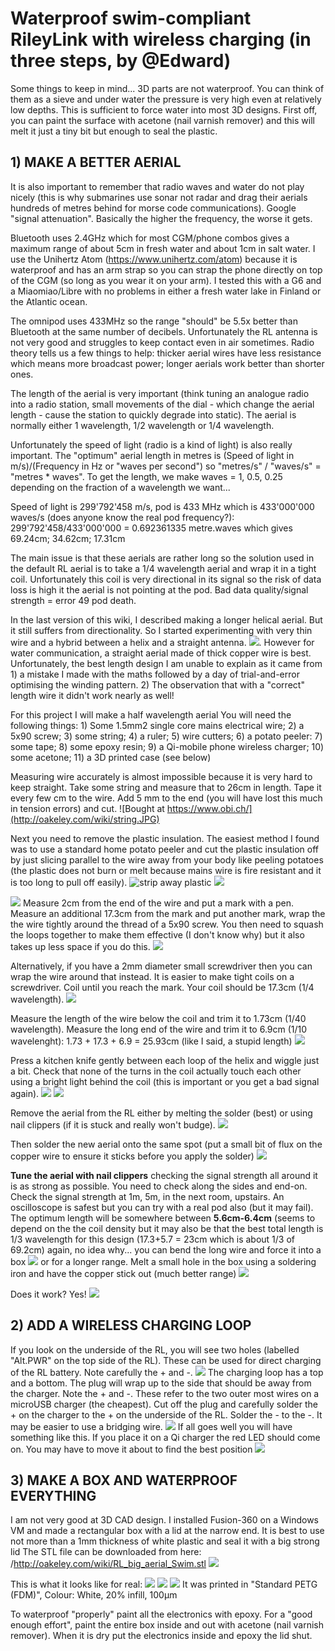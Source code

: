 # Waterproof swim-compliant RileyLink with wireless charging (in three steps, by @Edward) #

Some things to keep in mind... 3D parts are not waterproof. You can think of them as a sieve and under water the pressure is very high even at relatively low depths. This is sufficient to force water into most 3D designs. First off, you can paint the surface with acetone (nail varnish remover) and this will melt it just a tiny bit but enough to seal the plastic. 

## 1) MAKE A BETTER AERIAL
It is also important to remember that radio waves and water do not play nicely (this is why submarines use sonar not radar and drag their aerials hundreds of metres behind for morse code communications). Google "signal attenuation". Basically the higher the frequency, the worse it gets. 

Bluetooth uses 2.4GHz which for most CGM/phone combos gives a maximum range of about 5cm in fresh water and about 1cm in salt water. I use the Unihertz Atom (https://www.unihertz.com/atom) because it is waterproof and has an arm strap so you can strap the phone directly on top of the CGM (so long as you wear it on your arm). I tested this with a G6 and a Miaomiao/Libre with no problems in either a fresh water lake in Finland or the Atlantic ocean.

The omnipod uses 433MHz so the range "should" be 5.5x better than Bluetooth at the same number of decibels. Unfortunately the RL antenna is not very good and struggles to keep contact even in air sometimes. Radio theory tells us a few things to help: thicker aerial wires have less resistance which means more broadcast power; longer aerials work better than shorter ones.

The length of the aerial is very important (think tuning an analogue radio into a radio station, small movements of the dial - which change the aerial length - cause the station to quickly degrade into static). The aerial is normally either 1 wavelength, 1/2 wavelength or 1/4 wavelength.

Unfortunately the speed of light (radio is a kind of light) is also really important. 
The "optimum" aerial length in metres is (Speed of light in m/s)/(Frequency in Hz or "waves per second") so "metres/s" / "waves/s" = "metres * waves". To get the length, we make waves = 1, 0.5, 0.25 depending on the fraction of a wavelength we want...

Speed of light is 299'792'458 m/s, pod is 433 MHz which is 433'000'000 waves/s (does anyone know the real pod frequency?): 299'792'458/433'000'000 = 0.692361335 metre.waves which gives 69.24cm; 34.62cm; 17.31cm

The main issue is that these aerials are rather long so the solution used in the default RL aerial is to take a 1/4 wavelength aerial and wrap it in a tight coil. Unfortunately this coil is very directional in its signal so the risk of data loss is high it the aerial is not pointing at the pod. Bad data quality/signal strength = error 49 pod death.

In the last version of this wiki, I described making a longer helical aerial. But it still suffers from directionality. So I started experimenting with very thin wire and a hybrid between a helix and a straight antenna.
![](http://oakeley.com/wiki/prototype_1.JPG). However for water communication, a straight aerial made of thick copper wire is best. Unfortunately, the best length design I am unable to explain as it came from 1) a mistake I made with the maths followed by a day of trial-and-error optimising the winding pattern. 2) The observation that with a "correct" length wire it didn't work nearly as well! 

For this project I will make a half wavelength aerial
You will need the following things: 1) Some 1.5mm2 single core mains electrical wire; 2) a 5x90 screw; 3) some string; 4) a ruler; 5) wire cutters; 6) a potato peeler: 7) some tape; 8) some epoxy resin; 9) a Qi-mobile phone wireless charger; 10) some acetone; 11) a 3D printed case (see below)

Measuring wire accurately is almost impossible because it is very hard to keep straight. Take some string and measure that to 26cm in length. Tape it every few cm to the wire. Add 5 mm to the end (you will have lost this much in tension errors) and cut.
![Bought at https://www.obi.ch/](http://oakeley.com/wiki/string.JPG)

Next you need to remove the plastic insulation. The easiest method I found was to use a standard home potato peeler and cut the plastic insulation off by just slicing parallel to the wire away from your body like peeling potatoes (the plastic does not burn or melt because mains wire is fire resistant and it is too long to pull off easily).
![strip away plastic](http://oakeley.com/wiki/wirestrip.JPG)
![](http://oakeley.com/wiki/wirestrip2.JPG)

![](http://oakeley.com/wiki/screws.JPG)
Measure 2cm from the end of the wire and put a mark with a pen. Measure an additional 17.3cm from the mark and put another mark, wrap the the wire tightly around the thread of a 5x90 screw. You then need to squash the loops together to make them effective (I don't know why) but it also takes up less space if you do this.
![](http://oakeley.com/wiki/withscrew.JPG)

Alternatively, if you have a 2mm diameter small screwdriver then you can wrap the wire around that instead. It is easier to make tight coils on a screwdriver. Coil until you reach the mark. Your coil should be 17.3cm (1/4 wavelength).
![](http://oakeley.com/wiki/withoutscrew.JPG)

Measure the length of the wire below the coil and trim it to 1.73cm (1/40 wavelength). Measure the long end of the wire and trim it to 6.9cm (1/10 wavelenght): 1.73 + 17.3 + 6.9 = 25.93cm (like I said, a stupid length)
![](http://oakeley.com/wiki/aerial26.JPG)

Press a kitchen knife gently between each loop of the helix and wiggle just a bit. Check that none of the turns in the coil actually touch each other using a bright light behind the coil (this is important or you get a bad signal again).
![](http://oakeley.com/wiki/wiggle.JPG)
![](http://oakeley.com/wiki/post-wiggle.JPG)

Remove the aerial from the RL either by melting the solder (best) or using nail clippers (if it is stuck and really won't budge).
![](http://oakeley.com/wiki/noaerial.JPG)

Then solder the new aerial onto the same spot (put a small bit of flux on the copper wire to ensure it sticks before you apply the solder)
![](http://oakeley.com/wiki/best_position.JPG)

**Tune the aerial with nail clippers** checking the signal strength all around it is as strong as possible. You need to check along the sides and end-on. Check the signal strength at 1m, 5m, in the next room, upstairs. An oscilloscope is safest but you can try with a real pod also (but it may fail). The optimum length will be somewhere between **5.6cm-6.4cm** (seems to depend on the the coil density but it may also be that the best total length is 1/3 wavelength for this design (17.3+5.7 = 23cm which is about 1/3 of 69.2cm) again, no idea why... you can bend the long wire and force it into a box 
![](http://oakeley.com/wiki/bent.JPG)
or for a longer range. Melt a small hole in the box using a soldering iron and have the copper stick out (much better range)
![](http://oakeley.com/wiki/longaerial.JPG)

Does it work? Yes!
![](http://oakeley.com/wiki/works26.JPG)

## 2) ADD A WIRELESS CHARGING LOOP
If you look on the underside of the RL, you will see two holes (labelled "Alt.PWR" on the top side of the RL). These can be used for direct charging of the RL battery. Note carefully the + and -.
![](http://oakeley.com/wiki/wirelessRL.JPG)
The charging loop has a top and a bottom. The plug will wrap up to the side that should be away from the charger. Note the + and -. These refer to the two outer most wires on a microUSB charger (the cheapest). Cut off the plug and carefully solder the + on the charger to the + on the underside of the RL. Solder the - to the -. It may be easier to use a bridging wire.
![](http://oakeley.com/wiki/wirelessSheet.JPG)
If all goes well you will have something like this. If you place it on a Qi charger the red LED should come on. You may have to move it about to find the best position
![](http://oakeley.com/wiki/charge.JPG)

## 3) MAKE A BOX AND WATERPROOF EVERYTHING
I am not very good at 3D CAD design. I installed Fusion-360 on a Windows VM and made a rectangular box with a lid at the narrow end. It is best to use not more than a 1mm thickness of white plastic and seal it with a big strong lid
The STL file can be downloaded from here: /http://oakeley.com/wiki/RL_big_aerial_Swim.stl
![](http://oakeley.com/wiki/box0.JPG)

This is what it looks like for real:
![](http://oakeley.com/wiki/box1.JPG)
![](http://oakeley.com/wiki/box2.JPG)
![](http://oakeley.com/wiki/box3.JPG)
It was printed in "Standard PETG (FDM)", Colour: White, 20% infill, 100μm

To waterproof "properly" paint all the electronics with epoxy. For a "good enough effort", paint the entire box inside and out with acetone (nail varnish remover). When it is dry put the electronics inside and epoxy the lid shut.
